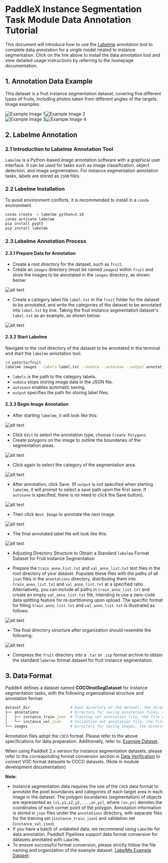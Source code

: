 # PaddleX Instance Segmentation Task Module Data Annotation Tutorial

This document will introduce how to use the [Labelme](https://github.com/wkentaro/labelme) annotation tool to complete data annotation for a single model related to instance segmentation. Click on the link above to install the data annotation tool and view detailed usage instructions by referring to the homepage documentation.

## 1. Annotation Data Example
This dataset is a fruit instance segmentation dataset, covering five different types of fruits, including photos taken from different angles of the targets. Image examples:

<div style="display: flex;">
  <img src="https://raw.githubusercontent.com/cuicheng01/PaddleX_doc_images/main/images/data_prepare/instance_segmentation/01.png" alt="Example Image 1">
  <img src="https://raw.githubusercontent.com/cuicheng01/PaddleX_doc_images/main/images/data_prepare/instance_segmentation/02.png" alt="Example Image 2">
</div>
<div style="display: flex;">
  <img src="https://raw.githubusercontent.com/cuicheng01/PaddleX_doc_images/main/images/data_prepare/instance_segmentation/03.png" alt="Example Image 3">
  <img src="https://raw.githubusercontent.com/cuicheng01/PaddleX_doc_images/main/images/data_prepare/instance_segmentation/04.png" alt="Example Image 4">
</div>

## 2. Labelme Annotation
### 2.1 Introduction to Labelme Annotation Tool
`Labelme` is a Python-based image annotation software with a graphical user interface. It can be used for tasks such as image classification, object detection, and image segmentation. For instance segmentation annotation tasks, labels are stored as `JSON` files.

### 2.2 Labelme Installation
To avoid environment conflicts, it is recommended to install in a `conda` environment.

```bash
conda create -n labelme python=3.10
conda activate labelme
pip install pyqt5
pip install labelme
```

### 2.3 Labelme Annotation Process
#### 2.3.1 Prepare Data for Annotation
* Create a root directory for the dataset, such as `fruit`.
* Create an `images` directory (must be named `images`) within `fruit` and store the images to be annotated in the `images` directory, as shown below:

![alt text](https://raw.githubusercontent.com/cuicheng01/PaddleX_doc_images/main/images/data_prepare/instance_segmentation/05.png)

* Create a category label file `label.txt` in the `fruit` folder for the dataset to be annotated, and write the categories of the dataset to be annotated into `label.txt` by line. Taking the fruit instance segmentation dataset's `label.txt` as an example, as shown below:

![alt text](https://raw.githubusercontent.com/cuicheng01/PaddleX_doc_images/main/images/data_prepare/instance_segmentation/06.png)

#### 2.3.2 Start Labelme
Navigate to the root directory of the dataset to be annotated in the terminal and start the `labelme` annotation tool.

```bash
cd path/to/fruit
labelme images --labels label.txt --nodata --autosave --output annotations
```
* `labels` is the path to the category labels.
* `nodata` stops storing image data in the JSON file.
* `autosave` enables automatic saving.
* `output` specifies the path for storing label files.

#### 2.3.3 Begin Image Annotation
* After starting `labelme`, it will look like this:

![alt text](https://raw.githubusercontent.com/cuicheng01/PaddleX_doc_images/main/images/data_prepare/instance_segmentation/07.png)
* Click `Edit` to select the annotation type, choose `Create Polygons`.
* Create polygons on the image to outline the boundaries of the segmentation areas.

![alt text](https://raw.githubusercontent.com/cuicheng01/PaddleX_doc_images/main/images/data_prepare/instance_segmentation/08.png)
* Click again to select the category of the segmentation area.

![alt text](https://raw.githubusercontent.com/cuicheng01/PaddleX_doc_images/main/images/data_prepare/instance_segmentation/09.png)

* After annotation, click Save. (If `output` is not specified when starting `labelme`, it will prompt to select a save path upon the first save. If `autosave` is specified, there is no need to click the Save button).

![alt text](https://raw.githubusercontent.com/cuicheng01/PaddleX_doc_images/main/images/data_prepare/instance_segmentation/10.png)

* Then click `Next Image` to annotate the next image.

![alt text](https://raw.githubusercontent.com/cuicheng01/PaddleX_doc_images/main/images/data_prepare/instance_segmentation/11.png)
* The final annotated label file will look like this.

![alt text](https://raw.githubusercontent.com/cuicheng01/PaddleX_doc_images/main/images/data_prepare/instance_segmentation/12.png)

* Adjusting Directory Structure to Obtain a Standard `labelme` Format Dataset for Fruit Instance Segmentation

* Prepare the `train_anno_list.txt` and `val_anno_list.txt` text files in the root directory of your dataset. Populate these files with the paths of all `json` files in the `annotations` directory, distributing them into `train_anno_list.txt` and `val_anno_list.txt` at a specified ratio. Alternatively, you can include all paths in `train_anno_list.txt` and create an empty `val_anno_list.txt` file, intending to use a zero-code data splitting feature for re-partitioning upon upload. The specific format for filling `train_anno_list.txt` and `val_anno_list.txt` is illustrated as follows:

![alt text](https://raw.githubusercontent.com/cuicheng01/PaddleX_doc_images/main/images/data_prepare/instance_segmentation/13.png)

* The final directory structure after organization should resemble the following:

![alt text](https://raw.githubusercontent.com/cuicheng01/PaddleX_doc_images/main/images/data_prepare/instance_segmentation/14.png)

* Compress the `fruit` directory into a `.tar` or `.zip` format archive to obtain the standard `labelme` format dataset for fruit instance segmentation.

## 3. Data Format

PaddleX defines a dataset named **COCOInstSegDataset** for instance segmentation tasks, with the following organizational structure and annotation format:

```ruby
dataset_dir                  # Root directory of the dataset, the directory name can be changed
├── annotations              # Directory for saving annotation files, the directory name cannot be changed
│   ├── instance_train.json  # Training set annotation file, the file name cannot be changed, using COCO annotation format
│   └── instance_val.json    # Validation set annotation file, the file name cannot be changed, using COCO annotation format
└── images                   # Directory for saving images, the directory name cannot be changed
```

Annotation files adopt the `COCO` format. Please refer to the above specifications for data preparation. Additionally, refer to: [Example Dataset](https://paddle-model-ecology.bj.bcebos.com/paddlex/data/instance_seg_coco_examples.tar).

When using PaddleX 2.x version for instance segmentation datasets, please refer to the corresponding format conversion section in [Data Verification](https://github.com/PaddlePaddle/PaddleX/blob/release/3.0-beta/docs/tutorials/data/dataset_check.md) to convert VOC format datasets to COCO datasets. (Note in module development documentation)

**Note**:

* Instance segmentation data requires the use of the `COCO` data format to annotate the pixel boundaries and categories of each target area in each image in the dataset. The polygon boundaries (segmentation) of objects are represented as `[x1,y1,x2,y2,...,xn,yn]`, where `(xn,yn)` denotes the coordinates of each corner point of the polygon. Annotation information is stored in `json` files under the `annotations` directory, with separate files for the training set (`instance_train.json`) and validation set (`instance_val.json`).
* If you have a batch of unlabeled data, we recommend using `LabelMe` for data annotation. PaddleX Pipelines support data format conversion for datasets annotated with `LabelMe`.
* To ensure successful format conversion, please strictly follow the file naming and organization of the example dataset: [LabelMe Example Dataset](https://paddle-model-ecology.bj.bcebos.com/paddlex/data/instance_seg_labelme_examples.tar).